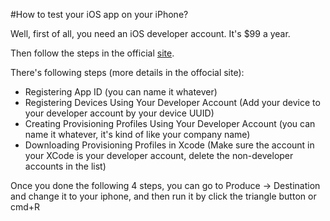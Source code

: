 
#How to test your iOS app on your iPhone?

Well, first of all, you need an iOS developer account. It's $99 a year. 

Then follow the steps in the official [site](https://developer.apple.com/library/content/documentation/IDEs/Conceptual/AppDistributionGuide/MaintainingProfiles/MaintainingProfiles.html). 

There's following steps (more details in the offocial site): 

* Registering App ID (you can name it whatever)
* Registering Devices Using Your Developer Account (Add your device to your developer account by your device UUID)
* Creating Provisioning Profiles Using Your Developer Account (you can name it whatever, it's kind of like your company name)
* Downloading Provisioning Profiles in Xcode (Make sure the account in your XCode is your developer account, delete the non-developer accounts in the list)

Once you done the following 4 steps, you can go to Produce -> Destination and change it to your iphone, and then run it by click the triangle button or cmd+R

